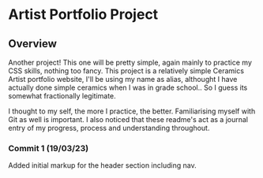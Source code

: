# Artist Portfolio Project

## Overview
Another project! This one will be pretty simple, again mainly to practice my CSS skills, nothing too fancy. This project is a relatively simple Ceramics Artist portfolio website, I'll be using my name as alias, althought I have actually done simple ceramics when I was in grade school.. So I guess its somewhat fractionally legitimate. 

I thought to my self, the more I practice, the better. Familiarising myself with Git as well is important. I also noticed that these readme's act as a journal entry of my progress, process and understanding throughout.

### Commit 1 (19/03/23)
Added initial markup for the header section including nav.